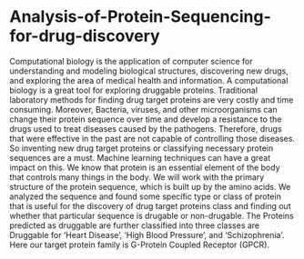 # Analysis-of-Protein-Sequencing-for-drug-discovery

Computational biology is the application of computer science for understanding and modeling biological structures, discovering new drugs, and exploring the area of medical health and information. A computational biology is a great tool for exploring druggable proteins. Traditional laboratory methods for finding drug target proteins are very costly and time consuming. Moreover, Bacteria, viruses, and other microorganisms can change their protein sequence over time and develop a resistance to the drugs used to treat diseases caused by the pathogens. Therefore, drugs that were effective in the past are not capable of controlling those diseases. So inventing new drug target proteins or classifying necessary protein sequences are a must. Machine learning techniques can have a great impact on this. We know that protein is an essential element of the body that controls many things in the body. We will work with the primary structure of the protein sequence, which is built up by the amino acids. We analyzed the sequence and found some specific type or class of protein that is useful for the discovery of drug target proteins class and finding out whether that particular sequence is drugable or non-drugable. The Proteins predicted as druggable are further classified into three classes are Druggable for ‘Heart Disease’, ‘High Blood Pressure’, and ‘Schizophrenia’. Here our target protein family is G-Protein Coupled Receptor (GPCR).
